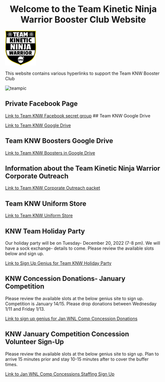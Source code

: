 
 <h1 style="text-align: center;"> Welcome to the Team Kinetic Ninja Warrior Booster Club Website</h1>

 ![shield](images/KNWShield.png)

This website contains various hyperlinks to support the Team KNW Booster Club

![teampic](/images/teampic.png)

## Private Facebook Page      
[Link to Team KNW Facebook secret group](https://www.facebook.com/groups/109194729753650) ## Team KNW Google Drive

[Link to Team KNW Google Drive](https://drive.google.com/drive/folders/1KC2WSRts_eZhDUaEkBzACFfMzbdyReLc)  

## Team KNW Boosters Google Drive

[Link to Team KNW Boosters in Google Drive](https://drive.google.com/drive/folders/1MmUvPLPm6HmIk2jC9nYKfgZLwHSjnAR1)  

## Information about the Team Kinetic Ninja Warrior Corporate Outreach 

[Link to Team KNW Corporate Outreach packet](https://drive.google.com/file/d/1tJxYzP3iF_VTfoKhcG6CZbHd127_j2LZ/view?usp=sharing)

## Team KNW Uniform Store  
[Link to Team KNW Uniform Store](https://teamlocker.squadlocker.com/#/lockers/team-knw-uniform-store)  

## KNW Team Holiday Party  
Our holiday party will be on Tuesday- December 20, 2022 (7-8 pm). We will have a sock exchange- details to come. Please review the available slots below and sign up.

[Link to Sign Up Genius for Team KNW Holiday Party](https://www.signupgenius.com/go/10C094FA4AA22A0FA7-knwyouth)  

## KNW Concession Donations- January Competition  
Please review the available slots at the below genius site to sign up. Competition is January 14/15. Please drop donations between Wednesday 1/11 and Friday 1/13.

[Link to sign up genius for Jan WNL Comp Concession Donations](https://www.signupgenius.com/go/10C094FA4AA22A0FA7-knwconcession)  

## KNW January Competition Concession Volunteer Sign-Up  
Please review the available slots at the below genius site to sign up. Plan to arrive 15 minutes prior and stay 10-15 minutes after to cover the buffer times.

[Link to Jan WNL Comp Concessions Staffing Sign Up](https://www.signupgenius.com/go/10C094FA4AA22A0FA7-knwoctober) 




